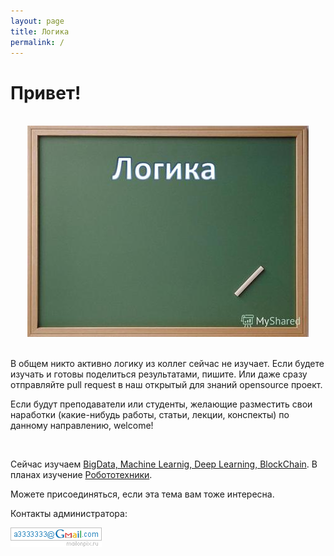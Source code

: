 ```yaml
---
layout: page
title: Логика
permalink: /
---
```


# Привет!

<br/>


<div align="center">
    <img src="/img/logika.jpg" alt="Marley" title="Marley" />
</div>


<br />

В общем никто активно логику из коллег сейчас не изучает. Если будете изучать и готовы поделиться результатами, пишите. Или даже сразу отправляйте pull request в наш открытый для знаний opensource проект.

Если будут преподаватели или студенты, желающие разместить свои наработки (какие-нибудь работы, статьи, лекции, конспекты) по данному направлению, welcome!

<br />

Сейчас изучаем
<a href="//matematika.org">BigData, Machine Learnig, Deep Learning, BlockChain</a>. 
В планах изучение <a href="//robotech.info">Робототехники</a>. 

Можете
присоединяться, если эта тема вам тоже интересна.



Контакты администратора: <br />

<p>
<img src="/img/a3333333mail.gif" alt="Marley" title="Marley" />
</p>